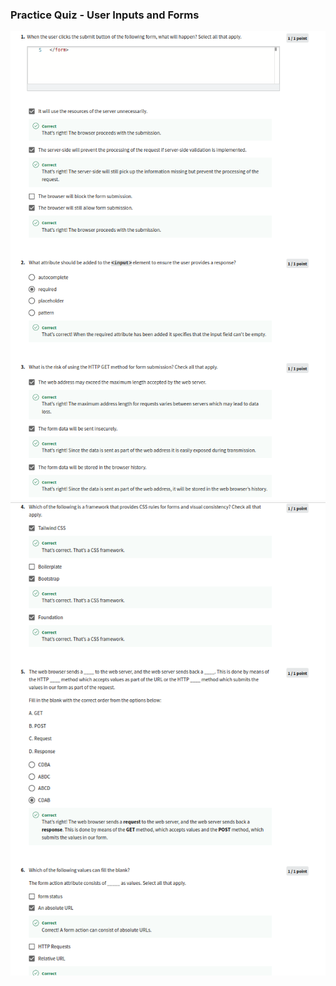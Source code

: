 ### Practice Quiz - User Inputs and Forms

![](C4-HTML-and-CSS-in-depth/week1/practice-quiz-user-inputs-and-forms/ss1.png)
![](C4-HTML-and-CSS-in-depth/week1/practice-quiz-user-inputs-and-forms/ss2.png)